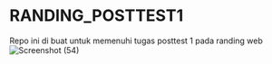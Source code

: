 # RANDING_POSTTEST1
Repo ini di buat untuk memenuhi tugas posttest 1 pada randing web
![Screenshot (54)](https://user-images.githubusercontent.com/57690145/210511368-869ff778-9521-4f19-bcc5-29d005f993cf.png)
